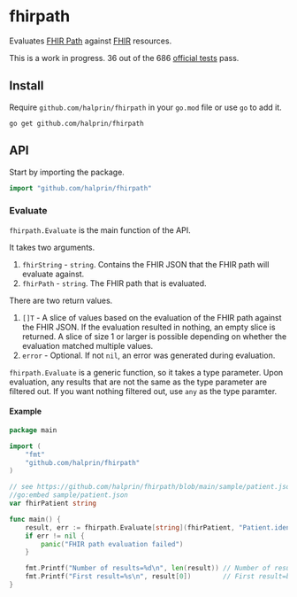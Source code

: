 # fhirpath

Evaluates [FHIR Path](https://hl7.org/fhirpath/) against [FHIR](http://hl7.org/fhir/) resources.

This is a work in progress.  36 out of the 686 [official tests](https://hl7.org/fhirpath/tests.html) pass.

## Install

Require `github.com/halprin/fhirpath` in your `go.mod` file or use `go` to add it.
```shell
go get github.com/halprin/fhirpath
```

## API

Start by importing the package.
```go
import "github.com/halprin/fhirpath"
```

### Evaluate

`fhirpath.Evaluate` is the main function of the API.

It takes two arguments.

1. `fhirString` - `string`.  Contains the FHIR JSON that the FHIR path will evaluate against.
2. `fhirPath` - `string`.  The FHIR path that is evaluated.

There are two return values.

1. `[]T` - A slice of values based on the evaluation of the FHIR path against the FHIR JSON.  If the evaluation
   resulted in nothing, an empty slice is returned.  A slice of size 1 or larger is possible depending on whether the
   evaluation matched multiple values.
2. `error` - Optional.  If not `nil`, an error was generated during evaluation.

`fhirpath.Evaluate` is a generic function, so it takes a type parameter.  Upon evaluation, any results that are not the
same as the type parameter are filtered out.  If you want nothing filtered out, use `any` as the type paramter.

#### Example

```go
package main

import (
	"fmt"
	"github.com/halprin/fhirpath"
)

// see https://github.com/halprin/fhirpath/blob/main/sample/patient.json
//go:embed sample/patient.json
var fhirPatient string

func main() {
	result, err := fhirpath.Evaluate[string](fhirPatient, "Patient.identifier.where(system='http://new-republic.gov/galactic-citizen-identifier').value")
	if err != nil {
		panic("FHIR path evaluation failed")
	}

	fmt.Printf("Number of results=%d\n", len(result)) // Number of results=1
	fmt.Printf("First result=%s\n", result[0])        // First result=b531d827-de9a-4e2e-a53b-8621bd29f656
}
```
